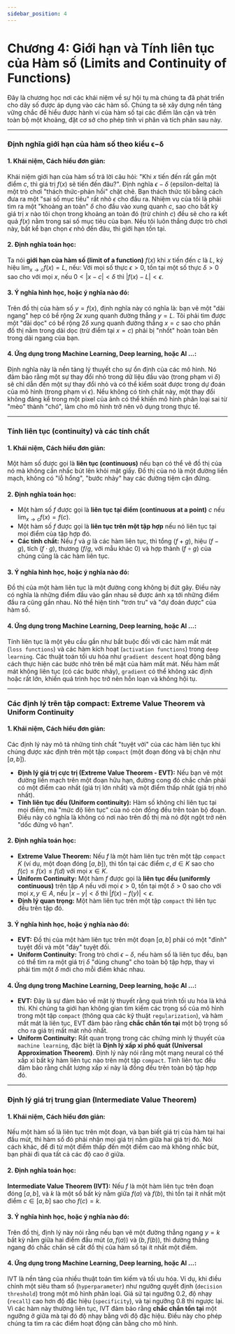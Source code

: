 ```yaml
---
sidebar_position: 4
---
```



# Chương 4: Giới hạn và Tính liên tục của Hàm số (Limits and Continuity of Functions)

Đây là chương học nơi các khái niệm về sự hội tụ mà chúng ta đã phát triển cho dãy số được áp dụng vào các hàm số. Chúng ta sẽ xây dựng nền tảng vững chắc để hiểu được hành vi của hàm số tại các điểm lân cận và trên toàn bộ một khoảng, đặt cơ sở cho phép tính vi phân và tích phân sau này.

***

### **Định nghĩa giới hạn của hàm số theo kiểu ϵ−δ**

#### 1. Khái niệm, Cách hiểu đơn giản:
Khái niệm giới hạn của hàm số trả lời câu hỏi: "Khi $x$ tiến đến rất gần một điểm $c$, thì giá trị $f(x)$ sẽ tiến đến đâu?". Định nghĩa $\epsilon-\delta$ (epsilon-delta) là một trò chơi "thách thức-phản hồi" chặt chẽ. Bạn thách thức tôi bằng cách đưa ra một "sai số mục tiêu" rất nhỏ $\epsilon$ cho đầu ra. Nhiệm vụ của tôi là phải tìm ra một "khoảng an toàn" $\delta$ cho đầu vào xung quanh $c$, sao cho bất kỳ giá trị $x$ nào tôi chọn trong khoảng an toàn đó (trừ chính $c$) đều sẽ cho ra kết quả $f(x)$ nằm trong sai số mục tiêu của bạn. Nếu tôi luôn thắng được trò chơi này, bất kể bạn chọn $\epsilon$ nhỏ đến đâu, thì giới hạn tồn tại.

#### 2. Định nghĩa toán học:
Ta nói **giới hạn của hàm số (limit of a function)** $f(x)$ khi $x$ tiến đến $c$ là $L$, ký hiệu $\lim_{x \to c} f(x) = L$, nếu:
Với mọi số thực $\epsilon > 0$, tồn tại một số thực $\delta > 0$ sao cho với mọi $x$, nếu $0 < |x-c| < \delta$ thì $|f(x)-L| < \epsilon$.

#### 3. Ý nghĩa hình học, hoặc ý nghĩa nào đó:

Trên đồ thị của hàm số $y=f(x)$, định nghĩa này có nghĩa là: bạn vẽ một "dải ngang" hẹp có bề rộng $2\epsilon$ xung quanh đường thẳng $y=L$. Tôi phải tìm được một "dải dọc" có bề rộng $2\delta$ xung quanh đường thẳng $x=c$ sao cho phần đồ thị nằm trong dải dọc (trừ điểm tại $x=c$) phải bị "nhốt" hoàn toàn bên trong dải ngang của bạn.

#### 4. Ứng dụng trong Machine Learning, Deep learning, hoặc AI …:
Định nghĩa này là nền tảng lý thuyết cho sự ổn định của các mô hình. Nó đảm bảo rằng một sự thay đổi nhỏ trong dữ liệu đầu vào (trong phạm vi $\delta$) sẽ chỉ dẫn đến một sự thay đổi nhỏ và có thể kiểm soát được trong dự đoán của mô hình (trong phạm vi $\epsilon$). Nếu không có tính chất này, một thay đổi không đáng kể trong một pixel của ảnh có thể khiến mô hình phân loại sai từ "mèo" thành "chó", làm cho mô hình trở nên vô dụng trong thực tế.

***

### **Tính liên tục (continuity) và các tính chất**

#### 1. Khái niệm, Cách hiểu đơn giản:
Một hàm số được gọi là **liên tục (continuous)** nếu bạn có thể vẽ đồ thị của nó mà không cần nhấc bút lên khỏi mặt giấy. Đồ thị của nó là một đường liền mạch, không có "lỗ hổng", "bước nhảy" hay các đường tiệm cận đứng.

#### 2. Định nghĩa toán học:
* Một hàm số $f$ được gọi là **liên tục tại điểm (continuous at a point)** $c$ nếu $\lim_{x \to c} f(x) = f(c)$.
* Một hàm số $f$ được gọi là **liên tục trên một tập hợp** nếu nó liên tục tại mọi điểm của tập hợp đó.
* **Các tính chất:** Nếu $f$ và $g$ là các hàm liên tục, thì tổng ($f+g$), hiệu ($f-g$), tích ($f \cdot g$), thương ($f/g$, với mẫu khác 0) và hợp thành ($f \circ g$) của chúng cũng là các hàm liên tục.

#### 3. Ý nghĩa hình học, hoặc ý nghĩa nào đó:
Đồ thị của một hàm liên tục là một đường cong không bị đứt gãy. Điều này có nghĩa là những điểm đầu vào gần nhau sẽ được ánh xạ tới những điểm đầu ra cũng gần nhau. Nó thể hiện tính "trơn tru" và "dự đoán được" của hàm số.

#### 4. Ứng dụng trong Machine Learning, Deep learning, hoặc AI …:
Tính liên tục là một yêu cầu gần như bắt buộc đối với các hàm mất mát (`loss functions`) và các hàm kích hoạt (`activation functions`) trong `deep learning`. Các thuật toán tối ưu hóa như `gradient descent` hoạt động bằng cách thực hiện các bước nhỏ trên bề mặt của hàm mất mát. Nếu hàm mất mát không liên tục (có các bước nhảy), `gradient` có thể không xác định hoặc rất lớn, khiến quá trình học trở nên hỗn loạn và không hội tụ.

***

### **Các định lý trên tập compact: Extreme Value Theorem và Uniform Continuity**

#### 1. Khái niệm, Cách hiểu đơn giản:
Các định lý này mô tả những tính chất "tuyệt vời" của các hàm liên tục khi chúng được xác định trên một tập `compact` (một đoạn đóng và bị chặn như $[a, b]$).
* **Định lý giá trị cực trị (Extreme Value Theorem - EVT):** Nếu bạn vẽ một đường liền mạch trên một đoạn hữu hạn, đường cong đó chắc chắn phải có một điểm cao nhất (giá trị lớn nhất) và một điểm thấp nhất (giá trị nhỏ nhất).
* **Tính liên tục đều (Uniform continuity):** Hàm số không chỉ liên tục tại mọi điểm, mà "mức độ liên tục" của nó còn đồng đều trên toàn bộ đoạn. Điều này có nghĩa là không có nơi nào trên đồ thị mà nó đột ngột trở nên "dốc đứng vô hạn".

#### 2. Định nghĩa toán học:
* **Extreme Value Theorem:** Nếu $f$ là một hàm liên tục trên một tập `compact` $K$ (ví dụ, một đoạn đóng $[a, b]$), thì tồn tại các điểm $c, d \in K$ sao cho $f(c) \le f(x) \le f(d)$ với mọi $x \in K$.
* **Uniform Continuity:** Một hàm $f$ được gọi là **liên tục đều (uniformly continuous)** trên tập $A$ nếu với mọi $\epsilon > 0$, tồn tại một $\delta > 0$ sao cho với mọi $x, y \in A$, nếu $|x-y| < \delta$ thì $|f(x)-f(y)| < \epsilon$.
* **Định lý quan trọng:** Một hàm liên tục trên một tập `compact` thì liên tục đều trên tập đó.

#### 3. Ý nghĩa hình học, hoặc ý nghĩa nào đó:
* **EVT:** Đồ thị của một hàm liên tục trên một đoạn $[a, b]$ phải có một "đỉnh" tuyệt đối và một "đáy" tuyệt đối. 
* **Uniform Continuity:** Trong trò chơi $\epsilon-\delta$, nếu hàm số là liên tục đều, bạn có thể tìm ra một giá trị $\delta$ "dùng chung" cho toàn bộ tập hợp, thay vì phải tìm một $\delta$ mới cho mỗi điểm khác nhau.

#### 4. Ứng dụng trong Machine Learning, Deep learning, hoặc AI …:
* **EVT:** Đây là sự đảm bảo về mặt lý thuyết rằng quá trình tối ưu hóa là khả thi. Khi chúng ta giới hạn không gian tìm kiếm các trọng số của mô hình trong một tập `compact` (thông qua các kỹ thuật `regularization`), và hàm mất mát là liên tục, EVT đảm bảo rằng **chắc chắn tồn tại** một bộ trọng số cho ra giá trị mất mát nhỏ nhất.
* **Uniform Continuity:** Rất quan trọng trong các chứng minh lý thuyết của `machine learning`, đặc biệt là **Định lý xấp xỉ phổ quát (Universal Approximation Theorem)**. Định lý này nói rằng một mạng neural có thể xấp xỉ bất kỳ hàm liên tục nào trên một tập `compact`. Tính liên tục đều đảm bảo rằng chất lượng xấp xỉ này là đồng đều trên toàn bộ tập hợp đó.

***

### **Định lý giá trị trung gian (Intermediate Value Theorem)**

#### 1. Khái niệm, Cách hiểu đơn giản:
Nếu một hàm số là liên tục trên một đoạn, và bạn biết giá trị của hàm tại hai đầu mút, thì hàm số đó phải nhận mọi giá trị nằm giữa hai giá trị đó. Nói cách khác, để đi từ một điểm thấp đến một điểm cao mà không nhấc bút, bạn phải đi qua tất cả các độ cao ở giữa.

#### 2. Định nghĩa toán học:
**Intermediate Value Theorem (IVT):** Nếu $f$ là một hàm liên tục trên đoạn đóng $[a, b]$, và $k$ là một số bất kỳ nằm giữa $f(a)$ và $f(b)$, thì tồn tại ít nhất một điểm $c \in [a, b]$ sao cho $f(c) = k$.

#### 3. Ý nghĩa hình học, hoặc ý nghĩa nào đó:

Trên đồ thị, định lý này nói rằng nếu bạn vẽ một đường thẳng ngang $y=k$ bất kỳ nằm giữa hai điểm đầu mút $(a, f(a))$ và $(b, f(b))$, thì đường thẳng ngang đó chắc chắn sẽ cắt đồ thị của hàm số tại ít nhất một điểm.

#### 4. Ứng dụng trong Machine Learning, Deep learning, hoặc AI …:
IVT là nền tảng của nhiều thuật toán tìm kiếm và tối ưu hóa. Ví dụ, khi điều chỉnh một siêu tham số (`hyperparameter`) như ngưỡng quyết định (`decision threshold`) trong một mô hình phân loại. Giả sử tại ngưỡng 0.2, độ nhạy (`recall`) cao hơn độ đặc hiệu (`specificity`), và tại ngưỡng 0.8 thì ngược lại. Vì các hàm này thường liên tục, IVT đảm bảo rằng **chắc chắn tồn tại** một ngưỡng ở giữa mà tại đó độ nhạy bằng với độ đặc hiệu. Điều này cho phép chúng ta tìm ra các điểm hoạt động cân bằng cho mô hình.